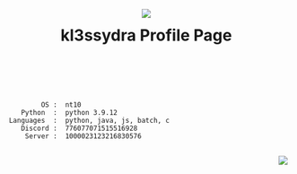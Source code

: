 <p align="center">
<img src="https://i.pinimg.com/originals/6a/b9/89/6ab989220357141ba8d203e2ab664264.gif">
<h1 align="center" style="padding-top:0px; margin-top: 0px; ">kl3ssydra Profile Page</h1> 
<br>
<br>
<br>
<p align="left">
<pre>
  <code margin-right="7">
         OS :  nt10
    Python  :  python 3.9.12
 Languages  :  python, java, js, batch, c
    Discord :  776077071515516928
     Server :  1000023123216830576
 </code>
</pre>
</p>
<p align="right">
<img src="https://github-readme-stats.vercel.app/api?username=kl3ssydra&count_private=true&bg_color=30,595959,2e2c2c&title_color=fff&text_color=fff">
</p>
<br>
<br>    
<br>
